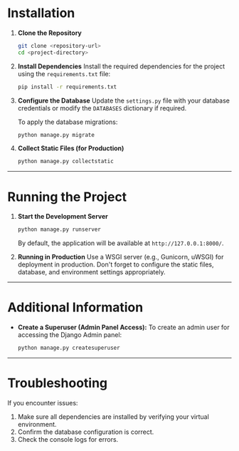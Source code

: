 # Installation
1. **Clone the Repository**
   ```bash
   git clone <repository-url>
   cd <project-directory>
   ```

2. **Install Dependencies**
   Install the required dependencies for the project using the `requirements.txt` file:
   ```bash
   pip install -r requirements.txt
   ```

3. **Configure the Database**
   Update the `settings.py` file with your database credentials or modify the `DATABASES` dictionary if required.

   To apply the database migrations:
   ```bash
   python manage.py migrate
   ```

4. **Collect Static Files (for Production)**
   ```bash
   python manage.py collectstatic
   ```

---

# Running the Project

1. **Start the Development Server**
   ```bash
   python manage.py runserver
   ```

   By default, the application will be available at `http://127.0.0.1:8000/`.

2. **Running in Production**
   Use a WSGI server (e.g., Gunicorn, uWSGI) for deployment in production. Don't forget to configure the static files, database, and environment settings appropriately.

---

# Additional Information

- **Create a Superuser (Admin Panel Access):**
   To create an admin user for accessing the Django Admin panel:
   ```bash
   python manage.py createsuperuser
   ```
---

# Troubleshooting

If you encounter issues:
1. Make sure all dependencies are installed by verifying your virtual environment.
2. Confirm the database configuration is correct.
3. Check the console logs for errors.
